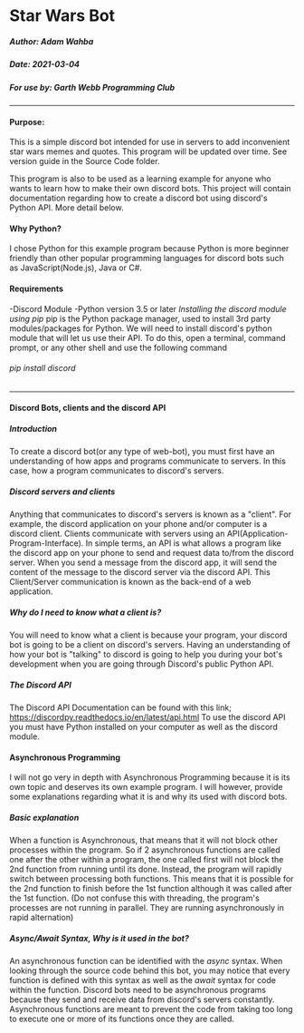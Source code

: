 # Star Wars Bot
##### Author: Adam Wahba

##### Date: 2021-03-04

##### For use by: Garth Webb Programming Club

---

#### Purpose:
This is a simple discord bot intended for use in servers to add inconvenient star wars memes and quotes.
This program will be updated over time. See version guide in the Source Code folder.

This program is also to be used as a learning example for anyone who wants to learn how to make their own discord bots.
This project will contain documentation regarding how to create a discord bot using discord's Python API. More detail below.

#### Why Python?

I chose Python for this example program because Python is more beginner friendly than other popular programming languages for discord bots such as JavaScript(Node.js), Java or C#.

#### Requirements

-Discord Module
-Python version 3.5 or later 
*Installing the discord module using pip*
pip is the Python package manager, used to install 3rd party modules/packages for Python.
We will need to install discord's python module that will let us use their API.
To do this, open a terminal, command prompt, or any other shell and use the following command
###### pip install discord

---

#### Discord Bots, clients and the discord API

##### Introduction

To create a discord bot(or any type of web-bot), you must first have an understanding of how apps and programs communicate to servers. In this case, how a program communicates to discord's servers.

##### Discord servers and clients

Anything that communicates to discord's servers is known as a "client". For example, the discord application on your phone and/or computer is a discord client. Clients communicate with servers using an API(Application-Program-Interface). In simple terms, an API is what allows a program like the discord app on your phone to send and request data to/from the discord server. When you send a message from the discord app, it will send the content of the message to the discord server via the discord API. This Client/Server communication is known as the back-end of a web application.

##### Why do I need to know what a client is?

You will need to know what a client is because your program, your discord bot is going to be a client on discord's servers. Having an understanding of how your bot is "talking" to discord is going to help you during your bot's development when you are going through Discord's public Python API.

##### The Discord API

The Discord API Documentation can be found with this link; https://discordpy.readthedocs.io/en/latest/api.html
To use the discord API you must have Python installed on your computer as well as the discord module.

#### Asynchronous Programming 

I will not go very in depth with Asynchronous Programming because it is its own topic and deserves its own example program. I will however, provide some explanations regarding what it is and why its used with discord bots.

##### Basic explanation

When a function is Asynchronous, that means that it will not block other processes within the program. So if 2 asynchronous functions are called one after the other within a program, the one called first will not block the 2nd function from running until its done. Instead, the program will rapidly switch between processing both functions. This means that it is possible for the 2nd function to finish before the 1st function although it was called after the 1st function. 
(Do not confuse this with threading, the program's processes are not running in parallel. They are running asynchronously in rapid alternation)

##### Async/Await Syntax, Why is it used in the bot?

An asynchronous function can be identified with the *async* syntax. When looking through the source code behind this bot, you may notice that every function is defined with this syntax as well as the *await* syntax for code within the function.
Discord bots need to be asynchronous programs because they send and receive data from discord's servers constantly. Asynchronous functions are meant to prevent the code from taking too long to execute one or more of its functions once they are called.
